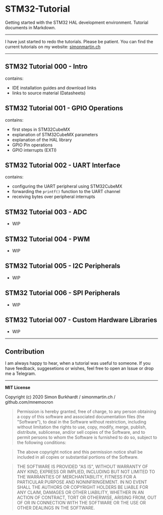 # STM32-Tutorial

Getting started with the STM32 HAL development environment. Tutorial documents in Markdown.

---

I have just started to redo the tutorials. Please be patient. 
You can find the current tutorials on my website: [simonmartin.ch](https://simonmartin.ch/resources/stm32)

---

## STM32 Tutorial 000 - Intro
contains:

- IDE installation guides and download links 
- links to source material (Datasheets)

## STM32 Tutorial 001 - GPIO Operations
contains:

- first steps in STM32CubeMX
- explanation of STM32CubeMX parameters
- explanation of the HAL library
- GPIO Pin operations
- GPIO interrupts (EXTI)

## STM32 Tutorial 002 - UART Interface
contains:

- configuring the UART peripheral using STM32CubeMX
- forwarding the `printf()` function to the UART channel
- receiving bytes over peripheral interrupts

## STM32 Tutorial 003 - ADC

- WIP

## STM32 Tutorial 004 - PWM

- WIP

## STM32 Tutorial 005 - I2C Peripherals

- WIP

## STM32 Tutorial 006 - SPI Peripherals

- WIP

## STM32 Tutorial 007 - Custom Hardware Libraries

- WIP

---

## Contribution

I am always happy to hear, when a tutorial was useful to someone.
If you have feedback, suggesetions or wishes, feel free to open an Issue or drop me a Telegram.

---

**MIT License**

Copyright (c) 2020 Simon Burkhardt / simonmartin.ch / github.com/mnemocron

> Permission is hereby granted, free of charge, to any person obtaining a copy
of this software and associated documentation files (the "Software"), to deal
in the Software without restriction, including without limitation the rights
to use, copy, modify, merge, publish, distribute, sublicense, and/or sell
copies of the Software, and to permit persons to whom the Software is
furnished to do so, subject to the following conditions:

> The above copyright notice and this permission notice shall be included in all
copies or substantial portions of the Software.

> THE SOFTWARE IS PROVIDED "AS IS", WITHOUT WARRANTY OF ANY KIND, EXPRESS OR
IMPLIED, INCLUDING BUT NOT LIMITED TO THE WARRANTIES OF MERCHANTABILITY,
FITNESS FOR A PARTICULAR PURPOSE AND NONINFRINGEMENT. IN NO EVENT SHALL THE
AUTHORS OR COPYRIGHT HOLDERS BE LIABLE FOR ANY CLAIM, DAMAGES OR OTHER
LIABILITY, WHETHER IN AN ACTION OF CONTRACT, TORT OR OTHERWISE, ARISING FROM,
OUT OF OR IN CONNECTION WITH THE SOFTWARE OR THE USE OR OTHER DEALINGS IN THE
SOFTWARE.